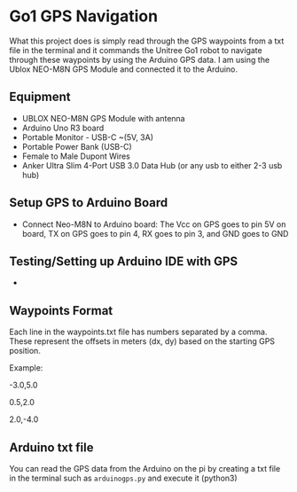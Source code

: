 # Go1 GPS Navigation 

What this project does is simply read through the GPS waypoints from a txt file in the terminal and it commands the Unitree Go1 robot to navigate through these waypoints by using the Arduino GPS data. I am using the Ublox NEO-M8N GPS Module and connected it to the Arduino.


## Equipment
- UBLOX NEO-M8N GPS Module with antenna
- Arduino Uno R3 board
- Portable Monitor - USB-C ~(5V, 3A)
- Portable Power Bank (USB-C)
- Female to Male Dupont Wires
- Anker Ultra Slim 4-Port USB 3.0 Data Hub (or any usb to either 2-3 usb hub)


## Setup GPS to Arduino Board
- Connect Neo-M8N to Arduino board: The Vcc on GPS goes to pin 5V on board, TX on GPS goes to pin 4, RX goes to pin 3, and GND goes to GND      

## Testing/Setting up Arduino IDE with GPS
- 


## Waypoints Format

Each line in the waypoints.txt file has numbers separated by a comma. These represent the offsets in meters (dx, dy) based on the starting GPS position.

Example:

-3.0,5.0

0.5,2.0

2.0,-4.0

## Arduino txt file

You can read the GPS data from the Arduino on the pi by creating a txt file in the terminal such as `arduinogps.py` and execute it (python3)
